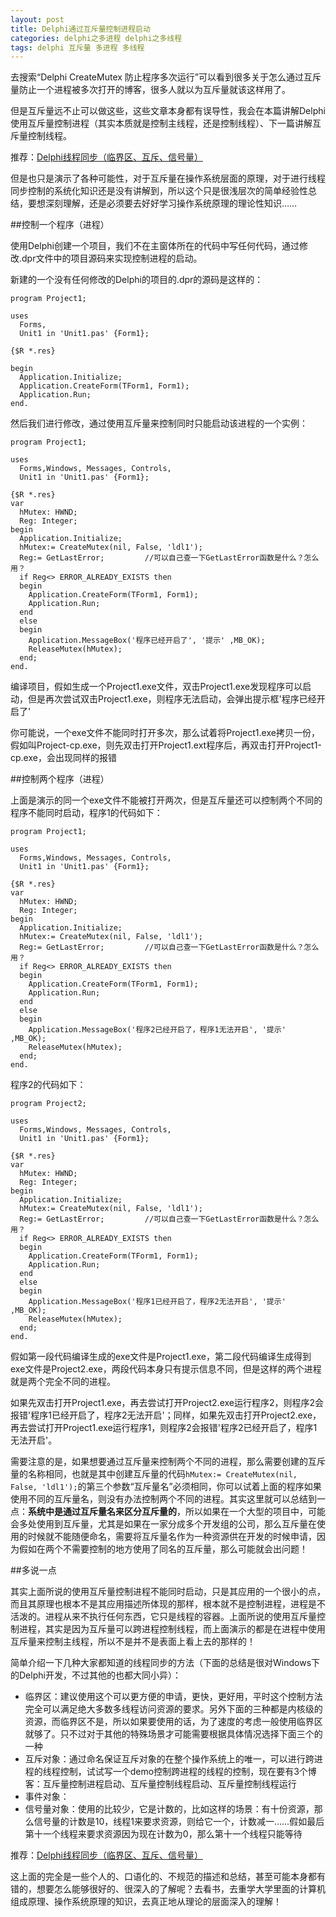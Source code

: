```yaml
---
layout: post
title: Delphi通过互斥量控制进程启动
categories: delphi之多进程 delphi之多线程
tags: delphi 互斥量 多进程 多线程
---
```


去搜索“Delphi CreateMutex 防止程序多次运行”可以看到很多关于怎么通过互斥量防止一个进程被多次打开的博客，很多人就以为互斥量就该这样用了。

但是互斥量远不止可以做这些，这些文章本身都有误导性，我会在本篇讲解Delphi使用互斥量控制进程（其实本质就是控制主线程，还是控制线程）、下一篇讲解互斥量控制线程。

推荐：[Delphi线程同步（临界区、互斥、信号量）](http://www.xumenger.com/delphi-tthread-20150423/)

但是也只是演示了各种可能性，对于互斥量在操作系统层面的原理，对于进行线程同步控制的系统化知识还是没有讲解到，所以这个只是很浅层次的简单经验性总结，要想深刻理解，还是必须要去好好学习操作系统原理的理论性知识……

##控制一个程序（进程）

使用Delphi创建一个项目，我们不在主窗体所在的代码中写任何代码，通过修改.dpr文件中的项目源码来实现控制进程的启动。

新建的一个没有任何修改的Delphi的项目的.dpr的源码是这样的：

```
program Project1;

uses
  Forms,
  Unit1 in 'Unit1.pas' {Form1};

{$R *.res}

begin
  Application.Initialize;
  Application.CreateForm(TForm1, Form1);
  Application.Run;
end.
```

然后我们进行修改，通过使用互斥量来控制同时只能启动该进程的一个实例：

```
program Project1;

uses
  Forms,Windows, Messages, Controls,
  Unit1 in 'Unit1.pas' {Form1};

{$R *.res}
var
  hMutex: HWND;
  Reg: Integer;
begin
  Application.Initialize;
  hMutex:= CreateMutex(nil, False, 'ldl1');
  Reg:= GetLastError;         //可以自己查一下GetLastError函数是什么？怎么用？
  if Reg<> ERROR_ALREADY_EXISTS then
  begin
    Application.CreateForm(TForm1, Form1);
    Application.Run;
  end
  else
  begin
    Application.MessageBox('程序已经开启了', '提示' ,MB_OK);
    ReleaseMutex(hMutex);
  end;
end.
```

编译项目，假如生成一个Project1.exe文件，双击Project1.exe发现程序可以启动，但是再次尝试双击Project1.exe，则程序无法启动，会弹出提示框'程序已经开启了'

你可能说，一个exe文件不能同时打开多次，那么试着将Project1.exe拷贝一份，假如叫Project-cp.exe，则先双击打开Project1.ext程序后，再双击打开Project1-cp.exe，会出现同样的报错

##控制两个程序（进程）

上面是演示的同一个exe文件不能被打开两次，但是互斥量还可以控制两个不同的程序不能同时启动，程序1的代码如下：

```
program Project1;

uses
  Forms,Windows, Messages, Controls,
  Unit1 in 'Unit1.pas' {Form1};

{$R *.res}
var
  hMutex: HWND;
  Reg: Integer;
begin
  Application.Initialize;
  hMutex:= CreateMutex(nil, False, 'ldl1');
  Reg:= GetLastError;         //可以自己查一下GetLastError函数是什么？怎么用？
  if Reg<> ERROR_ALREADY_EXISTS then
  begin
    Application.CreateForm(TForm1, Form1);
    Application.Run;
  end
  else
  begin
    Application.MessageBox('程序2已经开启了，程序1无法开启', '提示' ,MB_OK);
    ReleaseMutex(hMutex);
  end;
end.
```

程序2的代码如下：

```
program Project2;

uses
  Forms,Windows, Messages, Controls,
  Unit1 in 'Unit1.pas' {Form1};

{$R *.res}
var
  hMutex: HWND;
  Reg: Integer;
begin
  Application.Initialize;
  hMutex:= CreateMutex(nil, False, 'ldl1');
  Reg:= GetLastError;         //可以自己查一下GetLastError函数是什么？怎么用？
  if Reg<> ERROR_ALREADY_EXISTS then
  begin
    Application.CreateForm(TForm1, Form1);
    Application.Run;
  end
  else
  begin
    Application.MessageBox('程序1已经开启了，程序2无法开启', '提示' ,MB_OK);
    ReleaseMutex(hMutex);
  end;
end.
```

假如第一段代码编译生成的exe文件是Project1.exe，第二段代码编译生成得到exe文件是Project2.exe，两段代码本身只有提示信息不同，但是这样的两个进程就是两个完全不同的进程。

如果先双击打开Project1.exe，再去尝试打开Project2.exe运行程序2，则程序2会报错'程序1已经开启了，程序2无法开启'；同样，如果先双击打开Project2.exe，再去尝试打开Project1.exe运行程序1，则程序2会报错'程序2已经开启了，程序1无法开启'。

需要注意的是，如果想要通过互斥量来控制两个不同的进程，那么需要创建的互斥量的名称相同，也就是其中创建互斥量的代码`hMutex:= CreateMutex(nil, False, 'ldl1');`的第三个参数“互斥量名”必须相同，你可以试着上面的程序如果使用不同的互斥量名，则没有办法控制两个不同的进程。其实这里就可以总结到一点：**系统中是通过互斥量名来区分互斥量的**，所以如果在一个大型的项目中，可能会多处使用到互斥量，尤其是如果在一家分成多个开发组的公司，那么互斥量在使用的时候就不能随便命名，需要将互斥量名作为一种资源供在开发的时候申请，因为假如在两个不需要控制的地方使用了同名的互斥量，那么可能就会出问题！

##多说一点

其实上面所说的使用互斥量控制进程不能同时启动，只是其应用的一个很小的点，而且其原理也根本不是其应用描述所体现的那样，根本就不是控制进程，进程是不活泼的。进程从来不执行任何东西，它只是线程的容器。上面所说的使用互斥量控制进程，其实是因为互斥量可以跨进程控制线程，而上面演示的都是在进程中使用互斥量来控制主线程，所以不是并不是表面上看上去的那样的！

简单介绍一下几种大家都知道的线程同步的方法（下面的总结是很对Windows下的Delphi开发，不过其他的也都大同小异）：

* 临界区：建议使用这个可以更方便的申请，更快，更好用，平时这个控制方法完全可以满足绝大多数多线程访问资源的要求。另外下面的三种都是内核级的资源，而临界区不是，所以如果要使用的话，为了速度的考虑一般使用临界区就够了。只不过对于其他的特殊场景才可能需要根据具体情况选择下面三个的一种
* 互斥对象：通过命名保证互斥对象的在整个操作系统上的唯一，可以进行跨进程的线程控制，试试写一个demo控制跨进程的线程的控制，现在要有3个博客：互斥量控制进程启动、互斥量控制线程启动、互斥量控制线程运行
* 事件对象：
* 信号量对象：使用的比较少，它是计数的，比如这样的场景：有十份资源，那么信号量的计数是10，线程1来要求资源，则给它一个，计数减一……假如最后第十一个线程来要求资源因为现在计数为0，那么第十一个线程只能等待

推荐：[Delphi线程同步（临界区、互斥、信号量）](http://www.xumenger.com/delphi-tthread-20150423/)

这上面的完全是一些个人的、口语化的、不规范的描述和总结，甚至可能本身都有错的，想要怎么能够很好的、很深入的了解呢？去看书，去重学大学里面的计算机组成原理、操作系统原理的知识，去真正地从理论的层面深入的理解！
